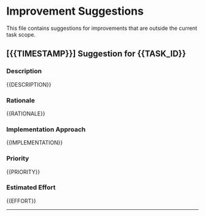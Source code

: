 # Improvement Suggestions

This file contains suggestions for improvements that are outside the current task scope.

## [{{TIMESTAMP}}] Suggestion for {{TASK_ID}}

### Description
{{DESCRIPTION}}

### Rationale
{{RATIONALE}}

### Implementation Approach
{{IMPLEMENTATION}}

### Priority
{{PRIORITY}}

### Estimated Effort
{{EFFORT}}

---